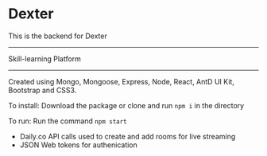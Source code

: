 # Dexter
This is the backend for Dexter
***
Skill-learning Platform
***

Created using Mongo, Mongoose, Express, Node, React, AntD UI Kit, Bootstrap and CSS3.

To install: Download the package or clone and run `npm i` in the directory

To run: Run the command `npm start`

- Daily.co API calls used to create and add rooms for live streaming
- JSON Web tokens for authenication


